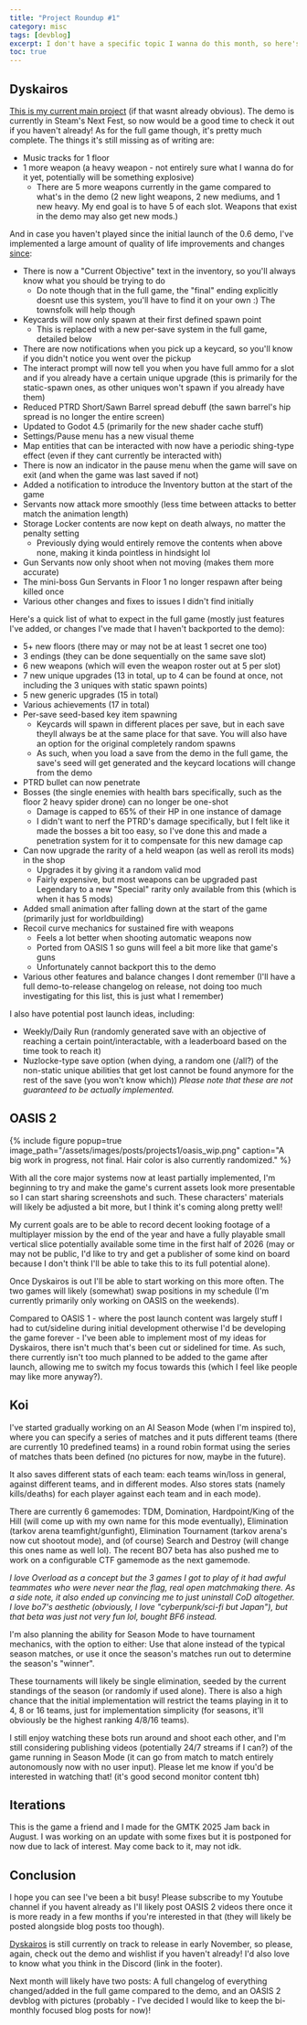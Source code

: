 ```yaml
---
title: "Project Roundup #1"
category: misc
tags: [devblog]
excerpt: I don't have a specific topic I wanna do this month, so here's the status of every one of my current projects
toc: true
---
```


## Dyskairos

[This is my current main project](https://store.steampowered.com/app/3463170) (if that wasnt already obvious). The demo is currently in Steam's Next Fest, so now would be a good time to check it out if you haven't already! As for the full game though, it's pretty much complete. The things it's still missing as of writing are:
- Music tracks for 1 floor
- 1 more weapon (a heavy weapon - not entirely sure what I wanna do for it yet, potentially will be something explosive) 
	- There are 5 more weapons currently in the game compared to what's in the demo (2 new light weapons, 2 new mediums, and 1 new heavy. My end goal is to have 5 of each slot. Weapons that exist in the demo may also get new mods.)

And in case you haven't played since the initial launch of the 0.6 demo, I've implemented a large amount of quality of life improvements and changes [since](/dyskairos/dys-demo-v3/#update---september-19th):
- There is now a "Current Objective" text in the inventory, so you'll always know what you should be trying to do
	- Do note though that in the full game, the "final" ending explicitly doesnt use this system, you'll have to find it on your own :) The townsfolk will help though
- Keycards will now only spawn at their first defined spawn point
	- This is replaced with a new per-save system in the full game, detailed below
- There are now notifications when you pick up a keycard, so you'll know if you didn't notice you went over the pickup
- The interact prompt will now tell you when you have full ammo for a slot and if you already have a certain unique upgrade (this is primarily for the static-spawn ones, as other uniques won't spawn if you already have them)
- Reduced PTRD Short/Sawn Barrel spread debuff (the sawn barrel's hip spread is no longer the entire screen)
- Updated to Godot 4.5 (primarily for the new shader cache stuff)
- Settings/Pause menu has a new visual theme
- Map entities that can be interacted with now have a periodic shing-type effect (even if they cant currently be interacted with)
- There is now an indicator in the pause menu when the game will save on exit (and when the game was last saved if not)
- Added a notification to introduce the Inventory button at the start of the game
- Servants now attack more smoothly (less time between attacks to better match the animation length)
- Storage Locker contents are now kept on death always, no matter the penalty setting 
	- Previously dying would entirely remove the contents when above none, making it kinda pointless in hindsight lol
- Gun Servants now only shoot when not moving (makes them more accurate)
- The mini-boss Gun Servants in Floor 1 no longer respawn after being killed once
- Various other changes and fixes to issues I didn't find initially

Here's a quick list of what to expect in the full game (mostly just features I've added, or changes I've made that I haven't backported to the demo):
- 5+ new floors (there may or may not be at least 1 secret one too)
- 3 endings (they can be done sequentially on the same save slot)
- 6 new weapons (which will even the weapon roster out at 5 per slot)
- 7 new unique upgrades (13 in total, up to 4 can be found at once, not including the 3 uniques with static spawn points)
- 5 new generic upgrades (15 in total)
- Various achievements (17 in total)
- Per-save seed-based key item spawning 
	- Keycards will spawn in different places per save, but in each save theyll always be at the same place for that save. You will also have an option for the original completely random spawns
	- As such, when you load a save from the demo in the full game, the save's seed will get generated and the keycard locations will change from the demo
- PTRD bullet can now penetrate
- Bosses (the single enemies with health bars specifically, such as the floor 2 heavy spider drone) can no longer be one-shot 
	- Damage is capped to 65% of their HP in one instance of damage 
	- I didn't want to nerf the PTRD's damage specifically, but I felt like it made the bosses a bit too easy, so I've done this and made a penetration system for it to compensate for this new damage cap
- Can now upgrade the rarity of a held weapon (as well as reroll its mods) in the shop
	- Upgrades it by giving it a random valid mod
	- Fairly expensive, but most weapons can be upgraded past Legendary to a new "Special" rarity only available from this (which is when it has 5 mods)
- Added small animation after falling down at the start of the game (primarily just for worldbuilding)
- Recoil curve mechanics for sustained fire with weapons
	- Feels a lot better when shooting automatic weapons now
	- Ported from OASIS 1 so guns will feel a bit more like that game's guns
	- Unfortunately cannot backport this to the demo
- Various other features and balance changes I dont remember (I'll have a full demo-to-release changelog on release, not doing too much investigating for this list, this is just what I remember)

I also have potential post launch ideas, including:
- Weekly/Daily Run (randomly generated save with an objective of reaching a certain point/interactable, with a leaderboard based on the time took to reach it)
- Nuzlocke-type save option (when dying, a random one (/all?) of the non-static unique abilities that get lost cannot be found anymore for the rest of the save (you won't know which))
*Please note that these are not guaranteed to be actually implemented.*

## OASIS 2

{% include figure popup=true image_path="/assets/images/posts/projects1/oasis_wip.png" caption="A big work in progress, not final. Hair color is also currently randomized." %}

With all the core major systems now at least partially implemented, I'm beginning to try and make the game's current assets look more presentable so I can start sharing screenshots and such. These characters' materials will likely be adjusted a bit more, but I think it's coming along pretty well! 

My current goals are to be able to record decent looking footage of a multiplayer mission by the end of the year and have a fully playable small vertical slice potentially available some time in the first half of 2026 (may or may not be public, I'd like to try and get a publisher of some kind on board because I don't think I'll be able to take this to its full potential alone).

Once Dyskairos is out I'll be able to start working on this more often. The two games will likely (somewhat) swap positions in my schedule (I'm currently primarily only working on OASIS on the weekends). 

Compared to OASIS 1 - where the post launch content was largely stuff I had to cut/sideline during initial development otherwise I'd be developing the game forever - I've been able to implement most of my ideas for Dyskairos, there isn't much that's been cut or sidelined for time. As such, there currently isn't too much planned to be added to the game after launch, allowing me to switch my focus towards this (which I feel like people may like more anyway?).

## Koi

I've started gradually working on an AI Season Mode (when I'm inspired to), where you can specify a series of matches and it puts different teams (there are currently 10 predefined teams) in a round robin format using the series of matches thats been defined (no pictures for now, maybe in the future). 

It also saves different stats of each team: each teams win/loss in general, against different teams, and in different modes. Also stores stats (namely kills/deaths) for each player against each team and in each mode). 

There are currently 6 gamemodes: TDM, Domination, Hardpoint/King of the Hill (will come up with my own name for this mode eventually), Elimination (tarkov arena teamfight/gunfight), Elimination Tournament (tarkov arena's now cut shootout mode), and (of course) Search and Destroy (will change this ones name as well lol). The recent BO7 beta has also pushed me to work on a configurable CTF gamemode as the next gamemode.

*I love Overload as a concept but the 3 games I got to play of it had awful teammates who were never near the flag, real open matchmaking there. As a side note, it also ended up convincing me to just uninstall CoD altogether. I love bo7's aesthetic (obviously, I love "cyberpunk/sci-fi but Japan"), but that beta was just not very fun lol, bought BF6 instead.*

I'm also planning the ability for Season Mode to have tournament mechanics, with the option to either: Use that alone instead of the typical season matches, or use it once the season's matches run out to determine the season's "winner". 

These tournaments will likely be single elimination, seeded by the current standings of the season (or randomly if used alone). There is also a high chance that the initial implementation will restrict the teams playing in it to 4, 8 or 16 teams, just for implementation simplicity (for seasons, it'll obviously be the highest ranking 4/8/16 teams).

I still enjoy watching these bots run around and shoot each other, and I'm still considering publishing videos (potentially 24/7 streams if I can?) of the game running in Season Mode (it can go from match to match entirely autonomously now with no user input). Please let me know if you'd be interested in watching that! (it's good second monitor content tbh)

## Iterations

This is the game a friend and I made for the GMTK 2025 Jam back in August. I was working on an update with some fixes but it is postponed for now due to lack of interest. May come back to it, may not idk.

## Conclusion

I hope you can see I've been a bit busy! Please subscribe to my Youtube channel if you havent already as I'll likely post OASIS 2 videos there once it is more ready in a few months if you're interested in that (they will likely be posted alongside blog posts too though).

[Dyskairos](https://store.steampowered.com/app/3463170) is still currently on track to release in early November, so please, again, check out the demo and wishlist if you haven't already! I'd also love to know what you think in the Discord (link in the footer). 

Next month will likely have two posts: A full changelog of everything changed/added in the full game compared to the demo, and an OASIS 2 devblog with pictures (probably - I've decided I would like to keep the bi-monthly focused blog posts for now)!